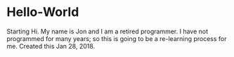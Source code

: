 # Hello-World
Starting 
Hi.  My name is Jon and I am a retired programmer.  I have not programmed for many years; so this is going to be a re-learning process for me.
Created this Jan 28, 2018.
